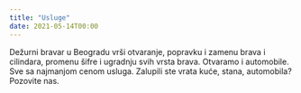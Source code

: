 ```yaml
---
title: "Usluge"
date: 2021-05-14T00:00
---
```


Dežurni bravar u Beogradu vrši otvaranje, popravku i zamenu brava i cilindara, promenu šifre i ugradnju svih vrsta brava. Otvaramo i automobile. Sve sa najmanjom cenom usluga.
Zalupili ste vrata kuće, stana, automobila? Pozovite nas.
